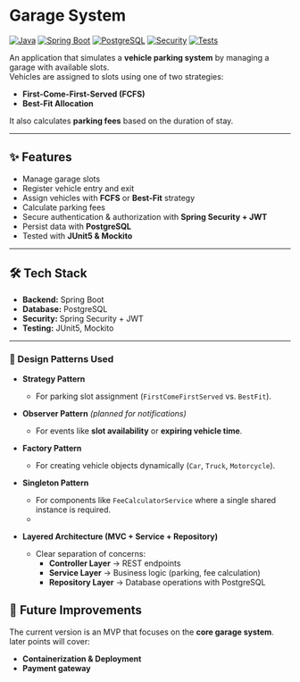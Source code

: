 # Garage System

[![Java](https://img.shields.io/badge/Java-21-orange)](https://www.oracle.com/java/technologies/javase/jdk21-archive-downloads.html)
[![Spring Boot](https://img.shields.io/badge/Spring%20Boot-3.5.4-brightgreen)](https://spring.io/projects/spring-boot)
[![PostgreSQL](https://img.shields.io/badge/PostgreSQL-14-blue)](https://www.postgresql.org/)
[![Security](https://img.shields.io/badge/Security-Spring%20Security%20%2B%20JWT-red)](https://spring.io/projects/spring-security)
[![Tests](https://img.shields.io/badge/Tests-Spring%20Boot%20Test%20%2B%20Security%20Test-yellow)](https://junit.org/junit5/)

An application that simulates a **vehicle parking system** by managing a garage with available slots.  
Vehicles are assigned to slots using one of two strategies:  

- **First-Come-First-Served (FCFS)**
- **Best-Fit Allocation**

It also calculates **parking fees** based on the duration of stay.

---

## ✨ Features
-  Manage garage slots  
-  Register vehicle entry and exit  
-  Assign vehicles with **FCFS** or **Best-Fit** strategy  
-  Calculate parking fees  
-  Secure authentication & authorization with **Spring Security + JWT**  
-  Persist data with **PostgreSQL**  
-  Tested with **JUnit5 & Mockito**

---

## 🛠️ Tech Stack
- **Backend:** Spring Boot  
- **Database:** PostgreSQL  
- **Security:** Spring Security + JWT  
- **Testing:** JUnit5, Mockito

---
### 🔹 Design Patterns Used

- **Strategy Pattern**  
  - For parking slot assignment (`FirstComeFirstServed` vs. `BestFit`).  

- **Observer Pattern** *(planned for notifications)*  
  - For events like **slot availability** or **expiring vehicle time**.  

- **Factory Pattern**  
  - For creating vehicle objects dynamically (`Car`, `Truck`, `Motorcycle`).  

- **Singleton Pattern**  
  - For components like `FeeCalculatorService` where a single shared instance is required.
  - 
- **Layered Architecture (MVC + Service + Repository)**  
  - Clear separation of concerns:  
    - **Controller Layer** → REST endpoints  
    - **Service Layer** → Business logic (parking, fee calculation)  
    - **Repository Layer** → Database operations with PostgreSQL  

## 📌 Future Improvements

The current version is an MVP that focuses on the **core garage system**. later points will cover:

- **Containerization & Deployment**  
- **Payment gateway**  


